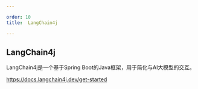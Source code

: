 ```yaml
---

order: 10
title:  LangChain4j

---
```


## LangChain4j

LangChain4j是一个基于Spring Boot的Java框架，用于简化与AI大模型的交互。

https://docs.langchain4j.dev/get-started
